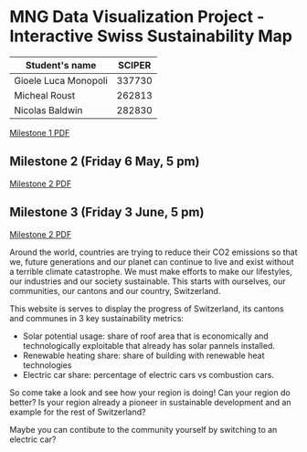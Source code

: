 # MNG Data Visualization Project - Interactive Swiss Sustainability Map

| Student's name  | SCIPER |
|-----------------|--------|
| Gioele Luca Monopoli | 337730 |
| Micheal Roust  | 262813 |
| Nicolas Baldwin | 282830 |

[Milestone 1 PDF](Milestone1_DATAVIS.pdf)

## Milestone 2 (Friday 6 May, 5 pm) 
[Milestone 2 PDF](Milestone2_DATAVIS.pdf)

## Milestone 3 (Friday 3 June, 5 pm) 
[Milestone 2 PDF](Milestone3_DATAVIS.pdf)

Around the world, countries are trying to reduce their CO2 emissions so that we, future generations and our planet can continue to live and exist without a terrible climate catastrophe. We must make efforts to make our lifestyles, our industries and our society sustainable. This starts with ourselves, our communities, our cantons and our country, Switzerland.

This website is serves to display the progress of Switzerland, its cantons and communes in 3 key sustainability metrics:
     
* Solar potential usage: share of roof area that is economically and technologically exploitable that already has solar pannels installed.
* Renewable heating share: share of building with renewable heat technologies
* Electric car share: percentage of electric cars vs combustion cars.
     

So come take a look and see how your region is doing! Can your region do better? Is your region already a pioneer in sustainable development and an example for the rest of Switzerland?

Maybe you can contibute to the community yourself by switching to an electric car?

